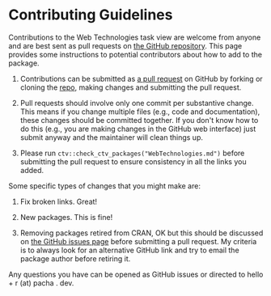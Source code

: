 # Contributing Guidelines

Contributions to the Web Technologies task view are welcome from anyone and are best sent as pull requests on [the GitHub repository](https://github.com/cran-task-views/WebTechnologies). This page provides some instructions to potential contributors about how to add to the package.

1. Contributions can be submitted as [a pull request](https://help.github.com/articles/creating-a-pull-request/) on GitHub by forking or cloning the [repo](https://github.com/cran-task-views/WebTechnologies), making changes and submitting the pull request.

1. Pull requests should involve only one commit per substantive change. This means if you change multiple files (e.g., code and documentation), these changes should be committed together. If you don't know how to do this (e.g., you are making changes in the GitHub web interface) just submit anyway and the maintainer will clean things up.

1. Please run `ctv::check_ctv_packages("WebTechnologies.md")` before submitting the pull request to ensure consistency in all the links you added.

Some specific types of changes that you might make are:

1. Fix broken links. Great!

1. New packages. This is fine!

1. Removing packages retired from CRAN, OK but this should be discussed on [the GitHub issues page](https://github.com/leeper/tabulapdf/issues) before submitting a pull request. My criteria is to always look for an alternative GitHub link and try to email the package author before retiring it.

Any questions you have can be opened as GitHub issues or directed to hello + r (at) pacha . dev.
